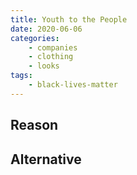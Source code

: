 ```yaml
---
title: Youth to the People
date: 2020-06-06
categories:
    - companies
    - clothing
    - looks
tags:
    - black-lives-matter
---
```


## Reason


## Alternative

